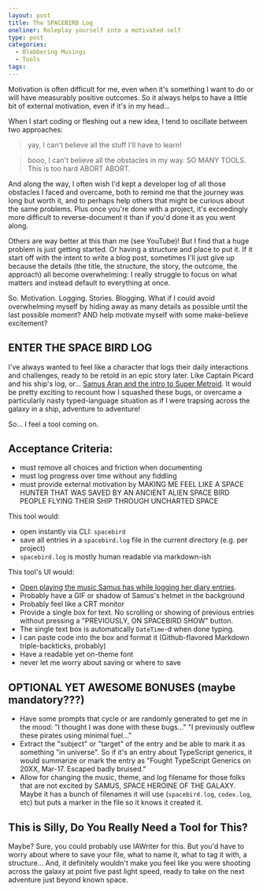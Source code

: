 ```yaml
---
layout: post
title: The SPACEBIRD Log
oneliner: Roleplay yourself into a motivated self 
type: post
categories:
  - Blabbering Musings
  - Tools
tags:
---
```


Motivation is often difficult for me, even when it's something I want to do or will have measurably positive outcomes. So it always helps to have a little bit of external motivation, even if it's in my head...

When I start coding or fleshing out a new idea, I tend to oscillate between two approaches:

> yay, I can't believe all the stuff I'll have to learn!

> booo, I can't believe all the obstacles in my way. SO MANY TOOLS. This is too hard ABORT ABORT.

And along the way, I often wish I'd kept a developer log of all those obstacles I faced and overcame, both to remind me that the journey was long but worth it, and to perhaps help others that might be curious about the same problems. Plus once you're done with a project, it's exceedingly more difficult to reverse-document it than if you'd done it as you went along.

Others are way better at this than me (see YouTube)! But I find that a huge problem is just getting started. Or having a structure and place to put it. If it start off with the intent to write a blog post, sometimes I'll just give up because the details (the title, the structure, the story, the outcome, the approach) all become overwhelming: I really struggle to focus on what matters and instead default to everything at once.

So. Motivation. Logging. Stories. Blogging. What if I could avoid overwhelming myself by hiding away as many details as possible until the last possible moment? AND help motivate myself with some make-believe excitement?

## ENTER THE SPACE BIRD LOG

I've always wanted to feel like a character that logs their daily interactions and challenges, ready to be retold in an epic story later. Like Captain Picard and his ship's log, or... [Samus Aran and the intro to Super Metroid](https://youtu.be/86Z4bwdxn_Y?t=54). It would be pretty exciting to recount how I squashed these bugs, or overcame a particularly nasty typed-language situation as if I were trapsing across the galaxy in a ship, adventure to adventure!

So... I feel a tool coming on.

## Acceptance Criteria:

- must remove all choices and friction when documenting
- must log progress over time without any fiddling
- must provide external motivation by MAKING ME FEEL LIKE A SPACE HUNTER THAT WAS SAVED BY AN ANCIENT ALIEN SPACE BIRD PEOPLE FLYING THEIR SHIP THROUGH UNCHARTED SPACE

This tool would:

- open instantly via CLI: `spacebird`
- save all entries in a `spacebird.log` file in the current directory (e.g. per project)
- `spacebird.log` is mostly human readable via markdown-ish

This tool's UI would:

- [Open playing the music Samus has while logging her diary entries](https://youtu.be/86Z4bwdxn_Y?t=54).
- Probably have a GIF or shadow of Samus's helmet in the background
- Probably feel like a CRT monitor
- Provide a single box for text. No scrolling or showing of previous entries without pressing a "PREVIOUSLY, ON SPACEBIRD SHOW" button.
- The single text box is automatically `DateTime`-d when done typing.
- I can paste code into the box and format it (Github-flavored Markdown triple-backticks, probably)
- Have a readable yet on-theme font
- never let me worry about saving or where to save

## OPTIONAL YET AWESOME BONUSES (maybe mandatory???)

- Have some prompts that cycle or are randomly generated to get me in the mood: "I thought I was done with these bugs..." "I previously outflew these pirates using minimal fuel..."
- Extract the "subject" or "target" of the entry and be able to mark it as something "in universe". So if it's an entry about TypeScript generics, it would summarize or mark the entry as "Fought TypeScript Generics on 20XX, Mar-17. Escaped badly bruised."
- Allow for changing the music, theme, and log filename for those folks that are not excited by SAMUS, SPACE HEROINE OF THE GALAXY. Maybe it has a bunch of filenames it will use (`spacebird.log`, `codex.log`, etc) but puts a marker in the file so it knows it created it.

## This is Silly, Do You Really Need a Tool for This?

Maybe? Sure, you could probably use IAWriter for this. But you'd have to worry about where to save your file, what to name it, what to tag it with, a structure... And, it definitely wouldn't make you feel like you were shooting across the galaxy at point five past light speed, ready to take on the next adventure just beyond known space.